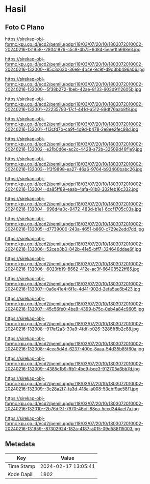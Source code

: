 # Hasil

## Foto C Plano

https://sirekap-obj-formc.kpu.go.id/ecd2/pemilu/pdpr/18/03/07/20/10/1803072010002-20240216-131958--28041876-c5c8-4b75-9d84-5eae1fa668e3.jpg

https://sirekap-obj-formc.kpu.go.id/ecd2/pemilu/pdpr/18/03/07/20/10/1803072010002-20240216-132000--85c3c630-36e9-4b4e-9c9f-d9d3bb496a06.jpg

https://sirekap-obj-formc.kpu.go.id/ecd2/pemilu/pdpr/18/03/07/20/10/1803072010002-20240216-132000--5f38b272-1beb-42ae-8133-603d9112605b.jpg

https://sirekap-obj-formc.kpu.go.id/ecd2/pemilu/pdpr/18/03/07/20/10/1803072010002-20240216-132001--22235793-17cf-441d-a512-89df76aab8f8.jpg

https://sirekap-obj-formc.kpu.go.id/ecd2/pemilu/pdpr/18/03/07/20/10/1803072010002-20240216-132001--f13cfd7b-ca9f-4d9d-b478-2e8ee2fec98d.jpg

https://sirekap-obj-formc.kpu.go.id/ecd2/pemilu/pdpr/18/03/07/20/10/1803072010002-20240216-132002--e21b0d6e-ac2c-4428-a72b-32509d46f1e9.jpg

https://sirekap-obj-formc.kpu.go.id/ecd2/pemilu/pdpr/18/03/07/20/10/1803072010002-20240216-132003--1f3f9898-ea27-46a6-9764-b93460babc26.jpg

https://sirekap-obj-formc.kpu.go.id/ecd2/pemilu/pdpr/18/03/07/20/10/1803072010002-20240216-132004--da85ff89-eaab-4afa-81b8-332feb16c332.jpg

https://sirekap-obj-formc.kpu.go.id/ecd2/pemilu/pdpr/18/03/07/20/10/1803072010002-20240216-132004--998d4a0c-9472-483d-b1e1-6ccf1705c03a.jpg

https://sirekap-obj-formc.kpu.go.id/ecd2/pemilu/pdpr/18/03/07/20/10/1803072010002-20240216-132005--d7739000-243a-4651-b860-c729e2edd7dd.jpg

https://sirekap-obj-formc.kpu.go.id/ecd2/pemilu/pdpr/18/03/07/20/10/1803072010002-20240216-132006--52ceb3b0-842b-41e5-bff7-324646ddae6f.jpg

https://sirekap-obj-formc.kpu.go.id/ecd2/pemilu/pdpr/18/03/07/20/10/1803072010002-20240216-132006--6023fb19-8662-412e-ac3f-66408522ff85.jpg

https://sirekap-obj-formc.kpu.go.id/ecd2/pemilu/pdpr/18/03/07/20/10/1803072010002-20240216-132007--0a6e41e4-6f1e-4d41-902d-2efa5ae6b423.jpg

https://sirekap-obj-formc.kpu.go.id/ecd2/pemilu/pdpr/18/03/07/20/10/1803072010002-20240216-132007--45c56fe0-4be9-4399-b75c-0eb4a84c9605.jpg

https://sirekap-obj-formc.kpu.go.id/ecd2/pemilu/pdpr/18/03/07/20/10/1803072010002-20240216-132008--917af2a3-30a9-4fdf-b026-3286ff8b2c88.jpg

https://sirekap-obj-formc.kpu.go.id/ecd2/pemilu/pdpr/18/03/07/20/10/1803072010002-20240216-132008--4cea5d4d-6237-400c-8aaa-54d35b85f60a.jpg

https://sirekap-obj-formc.kpu.go.id/ecd2/pemilu/pdpr/18/03/07/20/10/1803072010002-20240216-132009--4385c1b9-ffb1-4bc9-bce3-912705a6bb7d.jpg

https://sirekap-obj-formc.kpu.go.id/ecd2/pemilu/pdpr/18/03/07/20/10/1803072010002-20240216-132009--3c28a2f7-fa3d-418a-a008-53cbf9ae58f1.jpg

https://sirekap-obj-formc.kpu.go.id/ecd2/pemilu/pdpr/18/03/07/20/10/1803072010002-20240216-132010--2b76df31-7970-46cf-88ea-5ccd344aef7a.jpg

https://sirekap-obj-formc.kpu.go.id/ecd2/pemilu/pdpr/18/03/07/20/10/1803072010002-20240216-131959--87302924-182a-4187-a015-09d588f15003.jpg


## Metadata

| Key        | Value               |
| ---------- | ------------------- |
| Time Stamp | 2024-02-17 13:05:41 |
| Kode Dapil | 1802                |



